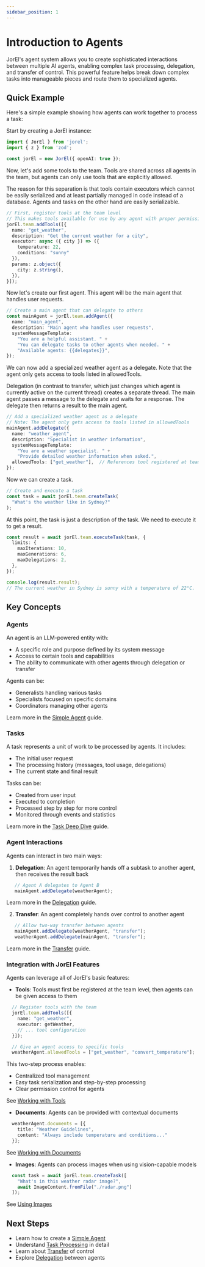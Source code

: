 ```yaml
---
sidebar_position: 1
---
```


# Introduction to Agents

JorEl's agent system allows you to create sophisticated interactions between multiple AI agents, enabling complex task processing, delegation, and transfer of control. This powerful feature helps break down complex tasks into manageable pieces and route them to specialized agents.

## Quick Example

Here's a simple example showing how agents can work together to process a task:

Start by creating a JorEl instance:

```typescript
import { JorEl } from 'jorel';
import { z } from 'zod';

const jorEl = new JorEl({ openAI: true });
```

Now, let's add some tools to the team. Tools are shared across all agents in the team, but agents can only use tools that are explicitly allowed.

The reason for this separation is that tools contain executors which cannot be easily serialized and at least partially managed in code instead of a database. Agents and tasks on the other hand are easily serializable.

```typescript
// First, register tools at the team level
// This makes tools available for use by any agent with proper permissions
jorEl.team.addTools([{
  name: "get_weather",
  description: "Get the current weather for a city",
  executor: async ({ city }) => ({ 
    temperature: 22, 
    conditions: "sunny" 
  }),
  params: z.object({
    city: z.string(),
  }),
}]);
```

Now let's create our first agent. This agent will be the main agent that handles user requests.

```typescript
// Create a main agent that can delegate to others
const mainAgent = jorEl.team.addAgent({
  name: "main_agent",
  description: "Main agent who handles user requests",
  systemMessageTemplate: 
    "You are a helpful assistant. " +
    "You can delegate tasks to other agents when needed. " +
    "Available agents: {{delegates}}",
});
```

We can now add a specialized weather agent as a delegate. Note that the agent only gets access to tools listed in allowedTools.

Delegation (in contrast to transfer, which just changes which agent is currently active on the current thread) creates a separate thread. The main agent passes a message to the delegate and waits for a response. The delegate then returns a result to the main agent.

```typescript
// Add a specialized weather agent as a delegate
// Note: The agent only gets access to tools listed in allowedTools
mainAgent.addDelegate({
  name: "weather_agent",
  description: "Specialist in weather information",
  systemMessageTemplate: 
    "You are a weather specialist. " +
    "Provide detailed weather information when asked.",
  allowedTools: ["get_weather"],  // References tool registered at team level
});
```

Now we can create a task.

```typescript
// Create and execute a task
const task = await jorEl.team.createTask(
  "What's the weather like in Sydney?"
);
```

At this point, the task is just a description of the task. We need to execute it to get a result.

```typescript
const result = await jorEl.team.executeTask(task, {
  limits: {
    maxIterations: 10,
    maxGenerations: 6,
    maxDelegations: 2,
  },
});

console.log(result.result);
// The current weather in Sydney is sunny with a temperature of 22°C.
```

## Key Concepts

### Agents

An agent is an LLM-powered entity with:
* A specific role and purpose defined by its system message
* Access to certain tools and capabilities
* The ability to communicate with other agents through delegation or transfer

Agents can be:
* Generalists handling various tasks
* Specialists focused on specific domains
* Coordinators managing other agents

Learn more in the [Simple Agent](./simple-agent.md) guide.

### Tasks

A task represents a unit of work to be processed by agents. It includes:
* The initial user request
* The processing history (messages, tool usage, delegations)
* The current state and final result

Tasks can be:
* Created from user input
* Executed to completion
* Processed step by step for more control
* Monitored through events and statistics

Learn more in the [Task Deep Dive](./task-deep-dive.md) guide.

### Agent Interactions

Agents can interact in two main ways:

1. **Delegation**: An agent temporarily hands off a subtask to another agent, then receives the result back
   

```typescript
   // Agent A delegates to Agent B
   mainAgent.addDelegate(weatherAgent);
   ```

   Learn more in the [Delegation](./delegation.md) guide.

2. **Transfer**: An agent completely hands over control to another agent
   

```typescript
   // Allow two-way transfer between agents
   mainAgent.addDelegate(weatherAgent, "transfer");
   weatherAgent.addDelegate(mainAgent, "transfer");
   ```

   Learn more in the [Transfer](./transfer.md) guide.

### Integration with JorEl Features

Agents can leverage all of JorEl's basic features:

* **Tools**: Tools must first be registered at the team level, then agents can be given access to them
  

```typescript
  // Register tools with the team
  jorEl.team.addTools([{
    name: "get_weather",
    executor: getWeather,
    // ... tool configuration
  }]);

  // Give an agent access to specific tools
  weatherAgent.allowedTools = ["get_weather", "convert_temperature"];
  ```

  This two-step process enables:
  + Centralized tool management
  + Easy task serialization and step-by-step processing
  + Clear permission control for agents

  See [Working with Tools](../basic-usage/tools.md)

* **Documents**: Agents can be provided with contextual documents
  

```typescript
  weatherAgent.documents = [{
    title: "Weather Guidelines",
    content: "Always include temperature and conditions..."
  }];
  ```

  See [Working with Documents](../basic-usage/documents.md)

* **Images**: Agents can process images when using vision-capable models
  

```typescript
  const task = await jorEl.team.createTask([
    "What's in this weather radar image?",
    await ImageContent.fromFile("./radar.png")
  ]);
  ```

  See [Using Images](../basic-usage/images.md)

## Next Steps

* Learn how to create a [Simple Agent](./simple-agent.md)
* Understand [Task Processing](./task-deep-dive.md) in detail
* Learn about [Transfer](./transfer.md) of control
* Explore [Delegation](./delegation.md) between agents
